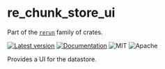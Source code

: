 # re_chunk_store_ui

Part of the [`rerun`](https://github.com/rerun-io/rerun) family of crates.

[![Latest version](https://img.shields.io/crates/v/re_chunk_store_ui.svg)](https://crates.io/crates/re_data_ui)
[![Documentation](https://docs.rs/re_chunk_store_ui/badge.svg)](https://docs.rs/re_data_ui)
![MIT](https://img.shields.io/badge/license-MIT-blue.svg)
![Apache](https://img.shields.io/badge/license-Apache-blue.svg)

Provides a UI for the datastore.

